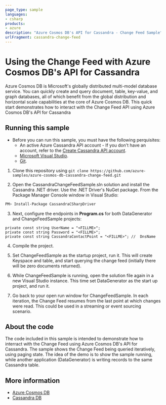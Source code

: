 ```yaml
---
page_type: sample
languages:
- csharp
products:
- azure
description: "Azure Cosmos DB's API for Cassandra - Change Feed Sample"
urlFragment: cassandra-change-feed
---
```


# Using the Change Feed with Azure Cosmos DB's API for Cassandra
Azure Cosmos DB is Microsoft's globally distributed multi-model database service. You can quickly create and query document, table, key-value, and graph databases, all of which benefit from the global distribution and horizontal scale capabilities at the core of Azure Cosmos DB. 
This quick start demonstrates how to interact with the Change Feed API using Azure Cosmos DB's API for Cassandra

## Running this sample
* Before you can run this sample, you must have the following perquisites:
	* An active Azure Cassandra API account - If you don't have an account, refer to the [Create Cassandra API account](https://docs.microsoft.com/en-us/azure/cosmos-db/create-cassandra-dotnet). 
	* [Microsoft Visual Studio](https://www.visualstudio.com).
	* [Git](http://git-scm.com/).

1. Clone this repository using `git clone https://github.com/azure-samples/azure-cosmos-db-cassandra-change-feed.git`

2. Open the CassandraChangeFeedSample.sln solution and install the Cassandra .NET driver. Use the .NET Driver's NuGet package. From the Package Manager Console window in Visual Studio:

```bash
PM> Install-Package CassandraCSharpDriver
```

3. Next, configure the endpoints in **Program.cs** for both DataGenerator and ChangeFeedSample projects:

```
private const string UserName = "<FILLME>"; 
private const string Password = "<FILLME>";
private const string CassandraContactPoint = "<FILLME>"; //  DnsName
```
4. Compile the project.

5. Set ChangeFeedSample as the startup project, run it. This will create Keyspace and table, and start querying the change feed (initially there will be zero documents returned).

6. While ChangeFeedSample is running, open the solution file again in a new Visual Studio instance. This time set DataGenerator as the start up project, and run it. 

7. Go back to your open run window for ChangeFeedSample. In each iteration, the Change Feed resumes from the last point at which changes were read. This could be used in a streaming or event sourcing scenario. 


## About the code
The code included in this sample is intended to demonstrate how to interract with the Change Feed using Azure Cosmos DB's API for Cassandra. The sample shows the Change Feed being queried iteratively, using paging state. The idea of the demo is to show the sample running, while another application (DataGenerator) is writing records to the same Cassandra table.

## More information

- [Azure Cosmos DB](https://docs.microsoft.com/azure/cosmos-db/introduction)
- [Cassandra DB](http://cassandra.apache.org/)
